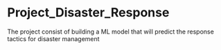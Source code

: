 # Project_Disaster_Response
The project consist of building a ML model that will predict the response tactics for disaster management
